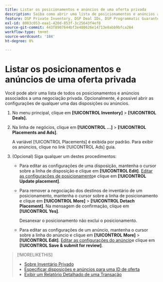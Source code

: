 ```yaml
---
title: Listar os posicionamentos e anúncios de uma oferta privada
description: Saiba como abrir uma lista de posicionamentos e anúncios associados a uma negociação privada.
feature: DSP Private Inventory, DSP Deal IDs, DSP Programmatic Guaranteed Deals
exl-id: 8003c053-eaa1-420d-853f-3c25643f4ef8
source-git-commit: 443f8907644bf3e480626e14713e8abb9bfca284
workflow-type: tm+mt
source-wordcount: '184'
ht-degree: 0%

---
```


# Listar os posicionamentos e anúncios de uma oferta privada

Você pode abrir uma lista de todos os posicionamentos e anúncios associados a uma negociação privada. Opcionalmente, é possível abrir as configurações de qualquer uma das disposições ou anúncios.

1. No menu principal, clique em **[!UICONTROL Inventory]** > **[!UICONTROL Deals].**

1. Na linha de negócios, clique em  **[!UICONTROL ...]** > **[!UICONTROL Placements and Ads]**.

   A variável [!UICONTROL Placements] é exibida por padrão. Para exibir os anúncios, clique no link [!UICONTROL Ads] guia.

1. (Opcional) Siga qualquer um destes procedimentos:

   * Para editar as configurações de uma disposição, mantenha o cursor sobre a linha de disposição e clique em **[!UICONTROL Edit]**. [Editar as configurações de posicionamento](/help/dsp/campaign-management/placements/placement-settings.md)e clique em **[!UICONTROL Update placement]**.

   * Para remover a negociação dos destinos de inventário de um posicionamento, mantenha o cursor sobre a linha de posicionamento e clique em **[!UICONTROL More]** > **[!UICONTROL Detach Placement]**. Na mensagem de confirmação, clique em **[!UICONTROL Yes]**.

      Desanexar o posicionamento não exclui o posicionamento.

   * Para editar as configurações de um anúncio, mantenha o cursor sobre a linha do anúncio e clique em **[!UICONTROL More]** > **[!UICONTROL Edit]**. [Editar as configurações do anúncio](/help/dsp/campaign-management/ads/ad-edit.md)e clique em **[!UICONTROL Save & submit for review]**.

>[!MORELIKETHIS]
>
>* [Sobre Inventário Privado](private-inventory-about.md)
>* [Especificar disposições e anúncios para uma ID de oferta](deal-id-attach-placements.md)
>* [Exibir um Relatório Detalhado de uma Transação](deal-view-report.md)

